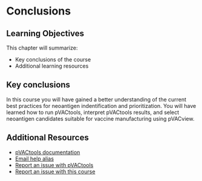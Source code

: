 
# Conclusions



## Learning Objectives

This chapter will summarize:

- Key conclusions of the course
- Additional learning resources

## Key conclusions

In this course you will have gained a better understanding of the current best
practices for neoantigen indentification and prioritization. You will have
learned how to run pVACtools, interpret pVACtools results, and select neoantigen
candidates suitable for vaccine manufacturing using pVACview.

## Additional Resources

- [pVACtools documentation](https://pvactools.readthedocs.io/en/latest/)
- [Email help alias](mailto:help@pvactools.org)
- [Report an issue with
  pVACtools](https://github.com/griffithlab/pVACtools/issues)
- [Report an issue with this
  course](https://github.com/griffithlab/pVACtools_Intro_Course/issues)
